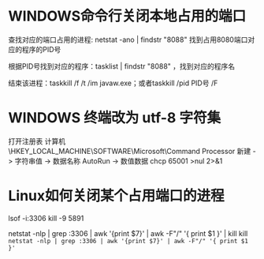 # WINDOWS命令行关闭本地占用的端口

查找对应的端口占用的进程: netstat -ano | findstr "8088" 找到占用8080端口对应的程序的PID号 

根据PID号找到对应的程序：tasklist | findstr "8088" ，找到对应的程序名 

结束该进程：taskkill /f /t /im javaw.exe；或者taskkill /pid PID号 /F


# WINDOWS 终端改为 utf-8 字符集

打开注册表 计算机\HKEY_LOCAL_MACHINE\SOFTWARE\Microsoft\Command Processor
新建 -> 字符串值 -> 数据名称 AutoRun -> 数值数据 chcp 65001 >nul 2>&1

# Linux如何关闭某个占用端口的进程
lsof -i:3306
kill -9 5891

netstat -nlp | grep :3306 | awk '{print $7}' | awk -F"/" '{ print $1 }' | kill 
kill `netstat -nlp | grep :3306 | awk '{print $7}' | awk -F"/" '{ print $1 }'` 
